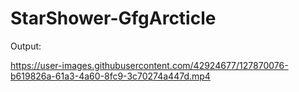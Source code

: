 # StarShower-GfgArcticle

Output:

https://user-images.githubusercontent.com/42924677/127870076-b619826a-61a3-4a60-8fc9-3c70274a447d.mp4

